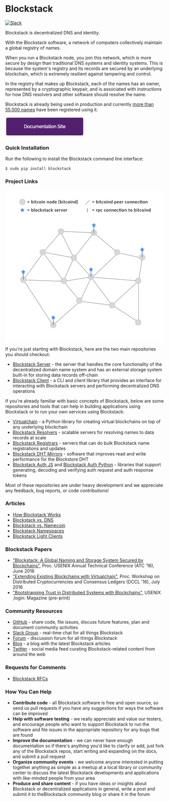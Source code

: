 # Blockstack

[![Slack](http://slack.blockstack.org/badge.svg)](http://slack.blockstack.org/)

Blockstack is decentralized DNS and identity.

With the Blockstack software, a network of computers collectively maintain a global registry of names.

When you run a Blockstack node, you join this network, which is more secure by design than traditional DNS systems and identity systems. This is because the system's registry and its records are secured by an underlying blockchain, which is extremely resilient against tampering and control.

In the registry that makes up Blockstack, each of the names has an owner, represented by a cryptographic keypair, and is associated with instructions for how DNS resolvers and other software should resolve the name.

Blockstack is already being used in production and currently [more than 55,000 names](https://resolver.onename.com/v2/namespaces) have been registered using it.

<a href="https://blockstack.org/docs">
<img src="/images/documentation-site-2x.png" data-canonical-src="/images/documentation-site-2x.png" width="250" height="62" />
</a>

### Quick Installation

Run the following to install the Blockstack command line interface:

```
$ sudo pip install blockstack
```

### Project Links

![The Blockstack Network](/images/blockstack-network.png)

If you're just starting with Blockstack, here are the two main repositories you should checkout: 

- [Blockstack Server](https://github.com/blockstack/blockstack-server) - the server that handles the core functionality of the decentralized domain name system and has an external storage system built-in for storing data records off-chain
- [Blockstack Client](https://github.com/blockstack/blockstack-client) - a CLI and client library that provides an interface for interacting with Blockstack servers and performing decentralized DNS operations

If you're already familiar with basic concepts of Blockstack, below are some repositories and tools that can help in building applications using Blockstack or to run your own services using Blockstack:

- [Virtualchain](https://github.com/blockstack/virtualchain) - a Python library for creating virtual blockchains on top of any underlying blockchain
- [Blockstack Resolvers](https://github.com/blockstack/blockstack-resolver) - scalable servers for resolving names to data records at scale
- [Blockstack Registrars](https://github.com/blockstack/blockstack-registrar) - servers that can do bulk Blockstack name registrations and updates
- [Blockstack DHT Mirrors](https://github.com/blockstack/dht-mirror) - software that improves read and write performance for the Blockstore DHT
- [Blockstack Auth JS](https://github.com/blockstack/blockstack-auth-js) and [Blockstack Auth Python](https://github.com/blockstack/blockstack-auth-python) - libraries that support generating, decoding and verifying auth request and auth response tokens

Most of these repositories are under heavy development and we appreciate any feedback, bug reports, or code contributions!

### Articles

- [How Blockstack Works](https://blockstack.org/docs/how-blockstack-works)
- [Blockstack vs. DNS](https://blockstack.org/docs/blockstack-vs-dns)
- [Blockstack vs. Namecoin](https://blockstack.org/docs/blockstack-vs-namecoin)
- [Blockstack Namespaces](https://blockstack.org/docs/namespaces)
- [Blockstack Light Clients](https://blockstack.org/docs/light-clients)

### Blockstack Papers

- ["Blockstack: A Global Naming and Storage System Secured by Blockchains"](https://github.com/blockstack/blockstack/blob/master/papers/blockstack_usenix16.pdf), Proc. USENIX Annual Technical Conference (ATC ’16), June 2016
- ["Extending Existing Blockchains with Virtualchain"](https://github.com/blockstack/blockstack/blob/master/papers/virtualchain_dccl16.pdf), Proc. Workshop on Distributed Cryptocurrencies and Consensus Ledgers (DCCL '16), July 2016
- ["Bootstrapping Trust in Distributed Systems with Blockchains"](https://github.com/blockstack/blockstack/blob/master/papers/blockstack_login16.pdf), USENIX ;login: Magazine (pre-print)

### Community Resources

- [GitHub](https://github.com/blockstack) - share code, file issues, discuss future features, plan and document community activities
- [Slack Group](http://chat.blockstack.org) - real-time chat for all things Blockstack
- [Forum](http://forum.blockstack.org) - discussion forum for all things Blockstack
- [Blog](https://medium.com/blockstack-review) - a blog with the latest Blockstack articles
- [Twitter](https://twitter.com/blockstackorg) - social media feed curating Blockstack-related content from around the web

### Requests for Comments

- [Blockstack RFCs](/blockstack-rfcs.md)

### How You Can Help

- **Contribute code** - all Blockstack software is free and open source, so send us pull requests if you have any suggestions for ways the software can be improved
- **Help with software testing** - we really appreciate and value our testers, and encourage people who want to support Blockstack to run the software and file issues in the appropriate repository for any bugs that are found
- **Improve the documentation** - we can never have enough documentation so if there's anything you'd like to clarify or add, just fork any of the Blockstack repos, start writing and expanding on the docs, and submit a pull request
- **Organize community events** - we welcome anyone interested in putting together anything as simple as a meetup at a local library or community center to discuss the latest Blockstack developments and applications with like-minded people from your area
- **Produce and share content** - if you have ideas or insights about Blockstack or decentralized applications in general, write a post and submit it to theBlockstack community blog or share it in the forum
